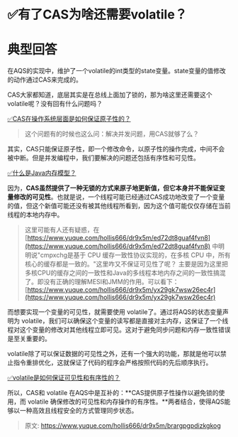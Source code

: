 # ✅有了CAS为啥还需要volatile？


# 典型回答

在AQS的实现中，维护了一个volatile的int类型的state变量。state变量的值修改的动作通过CAS来完成的。

CAS大家都知道，底层其实是在总线上面加了锁的，那为啥这里还需要这个volatile呢？没有回有什么问题吗？

[✅CAS在操作系统层面是如何保证原子性的？](https://www.yuque.com/hollis666/dr9x5m/ed72dt8guaf4fvn8?view=doc_embed)

> 这个问题有的时候也这么问：解决并发问题，用CAS就够了么？


其实，CAS只能保证原子性，即一个修改命令，以原子性的操作完成，中间不会被中断。但是并发编程中，我们要解决的问题还包括有序性和可见性。

[✅什么是Java内存模型？](https://www.yuque.com/hollis666/dr9x5m/hmi3m1?view=doc_embed&inner=dIOas)

因为，**CAS虽然提供了一种无锁的方式来原子地更新值，但它本身并不能保证变量修改的可见性**。也就是说，一个线程可能已经通过CAS成功地改变了一个变量的值，但这个新值可能还没有被其他线程所看到，因为这个值可能仅仅存储在当前线程的本地内存中。

> 这里可能有人还有疑惑，在[https://www.yuque.com/hollis666/dr9x5m/ed72dt8guaf4fvn8](https://www.yuque.com/hollis666/dr9x5m/ed72dt8guaf4fvn8) 中明明说"cmpxchg是基于 CPU 缓存一致性协议实现的，在多核 CPU 中，所有核心的缓存都是一致的。"这里咋又不保证可见性了呢？  主要是因为这里把多核CPU的缓存之间的一致性和Java的多线程本地内存之间的一致性搞混了。即没有正确的理解MESI和JMM的作用。可以看下：[https://www.yuque.com/hollis666/dr9x5m/yx29gk7wsw26ec4r](https://www.yuque.com/hollis666/dr9x5m/yx29gk7wsw26ec4r)


而想要实现一个变量的可见性，就需要使用 volatile了。通过将AQS的状态变量声明为 volatile，我们可以确保这个变量的读写都是直接对主内存，这保证了一个线程对这个变量的修改对其他线程立即可见。这对于避免同步问题和内存一致性错误是至关重要的。

volatile除了可以保证数据的可见性之外，还有一个强大的功能，那就是他可以禁止指令重排优化，这就保证了代码的程序会严格按照代码的先后顺序执行。

[✅volatile是如何保证可见性和有序性的？](https://www.yuque.com/hollis666/dr9x5m/iscdbslmh7h7qp6p?view=doc_embed)

所以，CAS和 volatile 在AQS中是互补的：**CAS提供原子性操作以避免锁的使用，而 volatile 确保修改的可见性和内存操作的有序性。**两者结合，使得AQS能够以一种高效且线程安全的方式管理同步状态。


> 原文: <https://www.yuque.com/hollis666/dr9x5m/brargpgpdizkgkog>